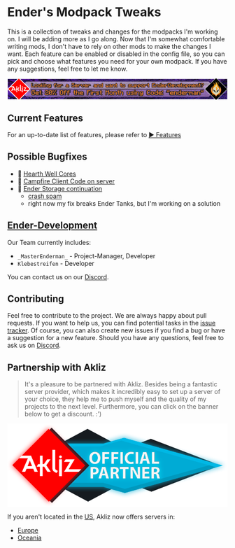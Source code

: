 # Ender's Modpack Tweaks

This is a collection of tweaks and changes for the modpacks I'm working on. I will be adding more as I go along. Now
that I'm somewhat comfortable writing mods, I don't have to rely on other mods to make the changes I want. Each feature
can be enabled or disabled in the config file, so you can pick and choose what features you need for your own modpack.
If you have any suggestions, feel free to let me know.

<a href="https://www.akliz.net/enderman"><img src="https://github.com/Ender-Development/PatchouliBooks/raw/master/banner.png" align="center"/></a>

## Current Features

For an up-to-date list of features, please refer to [▶ Features](https://github.com/Ender-Development/EnderModpackTweaks/FEATURES.md)

## Possible Bugfixes

- 🔳 [Hearth Well Cores](https://github.com/wolforcept/hearthwell/issues/60)
- 🔳 [Campfire Client Code on server](https://github.com/jbredwards/Campfire-Mod/issues/9)
- 🔳 [Ender Storage continuation](https://www.curseforge.com/minecraft/mc-mods/ender-storage-1-12-continuation)
    - [crash spam](https://github.com/igentuman/EnderStorage-continuation/issues/19)
    - right now my fix breaks Ender Tanks, but I'm working on a solution

## [Ender-Development](https://github.com/Ender-Development)

Our Team currently includes:

- `_MasterEnderman_` - Project-Manager, Developer
- `Klebestreifen` - Developer

You can contact us on our [Discord](https://discord.gg/JF7x2vG).

## Contributing

Feel free to contribute to the project. We are always happy about pull requests.
If you want to help us, you can find potential tasks in
the [issue tracker](https://github.com/Ender-Development/EnderModpackTweaks/issues).
Of course, you can also create new issues if you find a bug or have a suggestion for a new feature.
Should you have any questions, feel free to ask us on [Discord](https://discord.gg/JF7x2vG).

## Partnership with Akliz

> It's a pleasure to be partnered with Akliz. Besides being a fantastic server provider, which makes it incredibly easy
> to set up a server of your choice, they help me to push myself and the quality of my projects to the next level.
> Furthermore, you can click on the banner below to get a discount. :')

<a href="https://www.akliz.net/enderman"><img src="https://github.com/MasterEnderman/Zerblands-Remastered/raw/master/Akliz_Partner.png" align="center"/></a>

If you aren't located in the [US](https://www.akliz.net/enderman), Akliz now offers servers in:

- [Europe](https://www.akliz.net/enderman-eu)
- [Oceania](https://www.akliz.net/enderman-oce)
